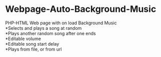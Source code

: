 # Webpage-Auto-Background-Music
PHP-HTML Web page with on load Background Music
<br>
*Selects and plays a song at random
<br>
*Plays another random song after one ends
<br>
*Editable volume
<br>
*Editable song start delay
<br>
*Plays from file, or from url
